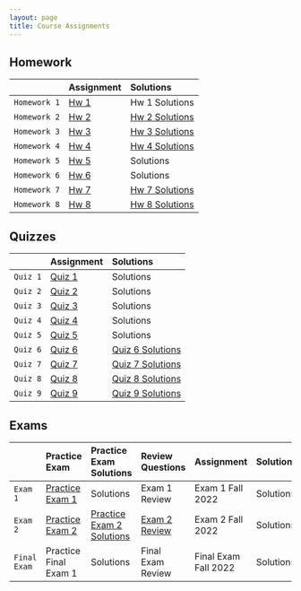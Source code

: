 ```yaml
---
layout: page
title: Course Assignments
---
```


## Homework

|             | Assignment | Solutions  |
|:------------|:-----------|:-----------|
| `Homework 1`| <a href = "{{ site.baseurl }}/CourseMaterials/Homework/Hw_1_FALL_2022.pdf">Hw 1</a> | Hw 1 Solutions |
| `Homework 2`| <a href = "{{ site.baseurl }}/CourseMaterials/Homework/Hw_2_FALL_2022.pdf">Hw 2</a> | <a href = "{{ site.baseurl }}/CourseMaterials/Homework/Hw_2_Solutions_FALL_2022.pdf">Hw 2 Solutions</a> |
| `Homework 3`| <a href = "{{ site.baseurl }}/CourseMaterials/Homework/Hw_3_FALL_2022.pdf">Hw 3</a> | <a href = "{{ site.baseurl }}/CourseMaterials/Homework/Hw_3_Solutions_FALL_2022.pdf">Hw 3 Solutions</a> |
| `Homework 4`| <a href = "{{ site.baseurl }}/CourseMaterials/Homework/Hw_4_FALL_2022.pdf">Hw 4</a> | <a href = "{{ site.baseurl }}/CourseMaterials/Homework/Hw_4_Solutions_FALL_2022.pdf">Hw 4 Solutions</a> |
| `Homework 5`| <a href = "{{ site.baseurl }}/CourseMaterials/Homework/Hw_5_FALL_2022.pdf">Hw 5</a> | Solutions  |
| `Homework 6`| <a href = "{{ site.baseurl }}/CourseMaterials/Homework/Hw_6_FALL_2022.pdf">Hw 6</a> | Solutions  |
| `Homework 7`| <a href = "{{ site.baseurl }}/CourseMaterials/Homework/Hw_7_Fall_2022.pdf">Hw 7</a> | <a href = "{{ site.baseurl }}/CourseMaterials/Homework/Hw-7-SolutionsFALL2022.pdf">Hw 7 Solutions</a> |
| `Homework 8`| <a href = "{{ site.baseurl }}/CourseMaterials/Homework/Hw_8_Fall_2022.pdf">Hw 8</a> | <a href = "{{ site.baseurl }}/CourseMaterials/Homework/Hw_8_Solutions_FALL_2022.pdf">Hw 8 Solutions</a> |

## Quizzes

|          | Assignment | Solutions |
|:---------|:-----------|:----------|
| `Quiz 1` | <a href = "{{ site.baseurl }}/CourseMaterials/Quiz/Quiz_1_FALL_2022.pdf">Quiz 1</a> | Solutions |
| `Quiz 2` | <a href = "{{ site.baseurl }}/CourseMaterials/Quiz/Quiz_2_FALL_2022.pdf">Quiz 2</a> | Solutions |
| `Quiz 3` | <a href = "{{ site.baseurl }}/CourseMaterials/Quiz/Quiz_3_FALL_2022.pdf">Quiz 3</a> | Solutions |
| `Quiz 4` | <a href = "{{ site.baseurl }}/CourseMaterials/Quiz/Quiz_4_FALL_2022.pdf">Quiz 4</a> | Solutions |
| `Quiz 5` | <a href = "{{ site.baseurl }}/CourseMaterials/Quiz/Quiz_5_FALL_2022.pdf">Quiz 5</a> | Solutions |
| `Quiz 6` | <a href = "{{ site.baseurl }}/CourseMaterials/Quiz/Quiz_6_FALL_2022.pdf">Quiz 6</a> | <a href = "{{ site.baseurl }}/CourseMaterials/Quiz/Quiz_6_Solutions_FALL_2022.pdf">Quiz 6 Solutions</a> |
| `Quiz 7` | <a href = "{{ site.baseurl }}/CourseMaterials/Quiz/Quiz_7_FALL_2022.pdf">Quiz 7</a> | <a href = "{{ site.baseurl }}/CourseMaterials/Quiz/Quiz_7_Solutions_FALL_2022.pdf">Quiz 7 Solutions</a> |
| `Quiz 8` | <a href = "{{ site.baseurl }}/CourseMaterials/Quiz/Quiz_8_Fall_2022.pdf">Quiz 8</a> | <a href = "{{ site.baseurl }}/CourseMaterials/Quiz/Quiz_8_Solutions_Fall_2022.pdf">Quiz 8 Solutions</a> |
| `Quiz 9` | <a href = "{{ site.baseurl }}/CourseMaterials/Quiz/Quiz_9_Fall_2022.pdf">Quiz 9</a> | <a href = "{{ site.baseurl }}/CourseMaterials/Quiz/Quiz_9_Solutions_Fall_2022.pdf">Quiz 9 Solutions</a> |

## Exams

|          | Practice Exam | Practice Exam Solutions | Review Questions | Assignment | Solutions |
|:---------|:--------------|:------------------------|:-----------------|:-----------|:----------|
| `Exam 1` | <a href = "{{ site.baseurl }}/CourseMaterials/Exams/Exam_1_Spring_2022.pdf">Practice Exam 1</a> | Solutions | Exam 1 Review | Exam 1 Fall 2022  | Solutions |
| `Exam 2` | <a href = "{{ site.baseurl }}/CourseMaterials/Exams/Exam_2_Spring_2022.pdf">Practice Exam 2</a> | <a href = "{{ site.baseurl }}/CourseMaterials/Exams/Exam_2_Solutions_Spring_2022.pdf">Practice Exam 2 Solutions</a> | <a href = "{{ site.baseurl }}/CourseMaterials/Exams/Exam_2_Review_FALL_2022.pdf">Exam 2 Review</a> |Exam 2 Fall 2022  | Solutions |
| `Final Exam` | Practice Final Exam 1 | Solutions | Final Exam Review | Final Exam Fall 2022  | Solutions |